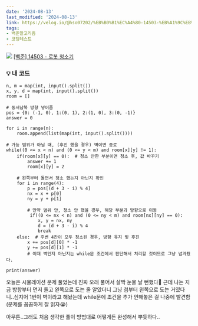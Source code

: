 ```yaml
---
date: '2024-08-13'
last_modified: '2024-08-13'
link: https://velog.io/@hso07202/%EB%B0%B1%EC%A4%80-14503-%EB%A1%9C%EB%B4%87-%EC%B2%AD%EC%86%8C%EA%B8%B0
tags:
- 백준알고리즘
- 코딩테스트
---
```


![](https://velog.velcdn.com/images/hso07202/post/56af5654-2a9a-48db-8f91-c4c98db523ef/image.png) [[백준] 14503 - 로봇 청소기](https://www.acmicpc.net/problem/14503)

### 💡 내 코드
    
    
    n, m = map(int, input().split())
    x, y, d = map(int, input().split())
    room = []
    
    # 동서남북 방향 넣어줌
    pos = {0: (-1, 0), 1:(0, 1), 2:(1, 0), 3:(0, -1)}
    answer = 0
    
    for i in range(n):
        room.append(list(map(int, input().split())))
    
    # 가능 범위가 아닐 때, (후진 했을 경우) 벽이면 종료
    while((0 <= x < n) and (0 <= y < m) and room[x][y] != 1):
        if(room[x][y] == 0):  # 청소 안한 부분이면 청소 후, 값 바꾸기
            answer += 1
            room[x][y] = 2
    
        # 왼쪽부터 돌면서 청소 했는지 아닌지 확인
        for i in range(4):
            p = pos[(d + 3 - i) % 4]
            nx = x + p[0]
            ny = y + p[1]
    
            # 만약 범위 안, 청소 안 했을 경우, 해당 부분과 방향으로 이동
             if((0 <= nx < n) and (0 <= ny < m) and room[nx][ny] == 0):
                x, y = nx, ny
                d = (d + 3 - i) % 4
                break
        else:  # 주변 4칸이 모두 청소된 경우, 방향 유지 및 후진
            x += pos[d][0] * -1
            y += pos[d][1] * -1
            # 이때 벽인지 아닌지는 while문 조건에서 판단해서 처리할 것이므로 그냥 넘겨줬다.
    
    print(answer)

오늘은 시뮬레이션 문제 풀었는데 진짜 오래 풀어서 살짝 눈물 날 뻔했다🤯 근데 나는 지금 방향부터 먼저 돌고 왼쪽으로 도는 줄 알았더니 그냥 첨부터 왼쪽으로 도는 거였다니..심지어 1번이 벽이라고 해놨는데 while문에 조건을 추가 안해놓은 걸 나중에 발견함(문제를 꼼꼼하게 잘 읽자😭)

아무튼..그래도 처음 생각한 풀이 방법대로 어떻게든 완성해서 뿌듯하다..